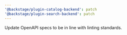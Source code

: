 ```yaml
---
'@backstage/plugin-catalog-backend': patch
'@backstage/plugin-search-backend': patch
---
```


Update OpenAPI specs to be in line with linting standards.
